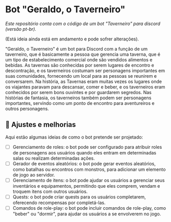 # Bot "Geraldo, o Taverneiro"
_Este repositório conta com o código de um bot "Taverneiro" para discord (versão pt-br)._

(Está ideia ainda está em andamento e pode sofrer alterações).


"Geraldo, o Taverneiro" é um bot para Discord com a função de um taverneiro, que é basicamente a pessoa que gerencia uma taverna, que é um tipo de estabelecimento comercial onde são vendidos alimentos e bebidas. As tavernas são conhecidas por serem lugares de encontro e descontração, e os taverneiros costumam ser personagens importantes em suas comunidades, fornecendo um local para as pessoas se reunirem e conversarem. Na história, as Tavernas eram muitas vezes os lugares onde os viajantes paravam para descansar, comer e beber, e os taverneiros eram conhecidos por serem bons ouvintes e por guardarem segredos. Nas histórias de fantasia, os taverneiros também podem ser personagens importantes, servindo como um ponto de encontro para aventureiros e outros personagens.


## 🚀 Ajustes e melhorias

Aqui estão algumas ideias de como o bot pretende ser projetado:

- [ ] Gerenciamento de roles: o bot pode ser configurado para atribuir roles de personagens aos usuários quando eles entram em determinadas salas ou realizam determinadas ações.
- [ ] Gerador de eventos aleatórios: o bot pode gerar eventos aleatórios, como batalhas ou encontros com monstros, para adicionar um elemento de jogo ao servidor.
- [ ] Gerenciamento de itens: o bot pode ajudar os usuários a gerenciar seus inventários e equipamentos, permitindo que eles comprem, vendam e troquem itens com outros usuários.
- [ ] Quests: o bot pode criar quests para os usuários completarem, oferecendo recompensas por completá-las.
- [ ] Comandos de role-play: o bot pode incluir comandos de role-play, como "beber" ou "dormir", para ajudar os usuários a se envolverem no jogo.

